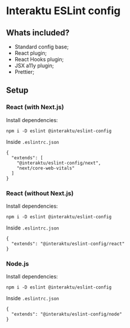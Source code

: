# Interaktu ESLint config

## Whats included?

- Standard config base;
- React plugin;
- React Hooks plugin;
- JSX a11y plugin;
- Prettier;

## Setup

### React (with Next.js)

Install dependencies:
```
npm i -D eslint @interaktu/eslint-config
```
Inside `.eslintrc.json`
```
{
  "extends": [
    "@interaktu/eslint-config/next",
    "next/core-web-vitals"
  ]
}
```

### React (without Next.js)

Install dependencies:
```
npm i -D eslint @interaktu/eslint-config
```
Inside `.eslintrc.json`
```
{
  "extends": "@interaktu/eslint-config/react"
}
```

### Node.js

Install dependencies:
```
npm i -D eslint @interaktu/eslint-config
```
Inside `.eslintrc.json`
```
{
  "extends": "@interaktu/eslint-config/node"
}
```